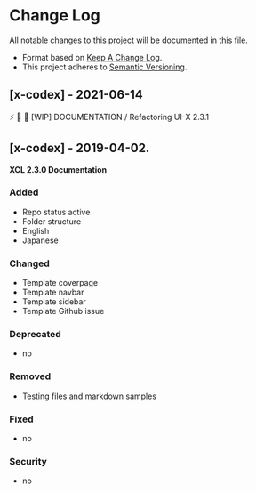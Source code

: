 # Change Log

All notable changes to this project will be documented in this file.

- Format based on [Keep A Change Log](https://keepachangelog.com/en/1.0.0/).
- This project adheres to [Semantic Versioning](https://semver.org/).

## [x-codex] - 2021-06-14

⚡ 🔨 🎨 [WIP] DOCUMENTATION / Refactoring UI-X 2.3.1  

## [x-codex] - 2019-04-02.

**XCL 2.3.0 Documentation**

### Added

- Repo status active
- Folder structure
- English
- Japanese

### Changed

- Template coverpage
- Template navbar
- Template sidebar
- Template Github issue

### Deprecated

- no

### Removed

- Testing files and markdown samples

### Fixed

- no

### Security

- no
